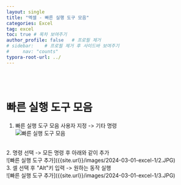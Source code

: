 ```yaml
---
layout: single
title: "엑셀 - 빠른 실행 도구 모음"
categories: Excel
tag: excel
toc: true # 목차 보여주기
author_profile: false   # 프로필 제거
# sidebar:    # 프로필 제거 후 사이드바 보여주기
#     nav: "counts"
typora-root-url: ../
---
```

<br><br>
# 빠른 실행 도구 모음<br>
1. 빠른 실행 도구 모음 사용자 지정 -> 기타 명령<br>
![빠른 실행 도구 모음]({{site.url}}/images/2024-03-01-excel-1/1.JPG)
<br>
2. 명령 선택 -> 모든 명령 후 아래와 같이 추가<br>
![빠른 실행 도구 추가]({{site.url}}/images/2024-03-01-excel-1/2.JPG)
<br>
3. 셀 선택 후 "Alt"키 입력 -> 원하는 동작 실행<br>
![빠른 실행 도구 추가]({{site.url}}/images/2024-03-01-excel-1/3.JPG)